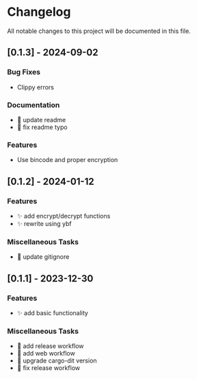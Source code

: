 # Changelog

All notable changes to this project will be documented in this file.

## [0.1.3] - 2024-09-02

### Bug Fixes

- Clippy errors

### Documentation

- :memo: update readme
- :memo: fix readme typo

### Features

- Use bincode and proper encryption

<!-- generated by git-cliff -->
## [0.1.2] - 2024-01-12

### Features

- :sparkles: add encrypt/decrypt functions
- :sparkles: rewrite using ybf

### Miscellaneous Tasks

- :see_no_evil: update gitignore

<!-- generated by git-cliff -->
## [0.1.1] - 2023-12-30

### Features

- :sparkles: add basic functionality

### Miscellaneous Tasks

- 👷 add release workflow
- 👷 add web workflow
- 👷 upgrade cargo-dit version
- 💚 fix release workflow

<!-- generated by git-cliff -->
